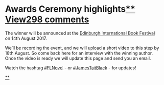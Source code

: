 # Awards Ceremony highlights[** View298 comments](https://www.futurelearn.com/courses/how-to-read-a-novel/1/steps/224518#fl-comments)

The winner will be announced at the [Edinburgh International Book Festival](https://www.edbookfest.co.uk/the-festival/whats-on/james-tait-black-memorial-prize) on 14th August 2017.

We’ll be recording the event, and we will upload a short video to this step by 18th August. So come back here for an interview with the winning author. Once the video is ready we will update this page and send you an email.

Watch the hashtag [#FLNovel](https://twitter.com/hashtag/flnovel?f=tweets&vertical=default&src=hash) - or [#JamesTaitBlack](https://twitter.com/hashtag/JamesTaitBlack?src=hash) - for updates!

[**](https://www.futurelearn.com/courses/how-to-read-a-novel/1/steps/224518#fl-comments)

